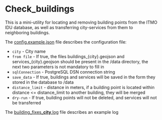 # Check_buildings

This is a mini-utility for locating and removing building points from the ITMO IDU database,
as well as transferring city-services from them to neighboring buildings.

The [config.example.json](./config.example.json) file describes the configuration file:
- `city` - City name
- `from file` - If true, the files buildings_{city}.geojson and services_{city}.geojson should be present in the /data directory, 
the next two parameters is not mandatory to fill in
- `sqlConnection` - PostgreSQL DSN connection string
- `save_data` - If true, buildings and services will be saved in the form they stored in the database to /data
- `distance_limit` - distance in meters, if a building point is located within distance <= distance_limit to another building, they will be merged
- `dry-run` - If true, building points will not be deleted, and services will not be transferred

The [building_fixes_<b>city</b>.log](./building_fixes_example.log) file describes an example log